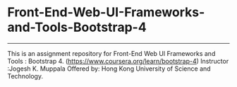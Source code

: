 # Front-End-Web-UI-Frameworks-and-Tools-Bootstrap-4
---
This is an assignment repository for Front-End Web UI Frameworks and Tools : Bootstrap 4. (https://www.coursera.org/learn/bootstrap-4)
Instructor :Jogesh K. Muppala
Offered by: Hong Kong University of Science and Technology.
